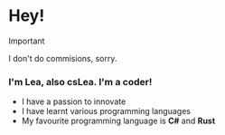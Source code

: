 # Hey!
> [!IMPORTANT]
> I don't do commisions, sorry.

### I'm Lea, also csLea. I'm a coder!
- I have a passion to innovate
- I have learnt various programming languages
- My favourite programming language is **C#** and **Rust**

